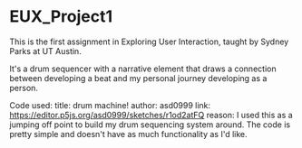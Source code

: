 # EUX_Project1
 
 This is the first assignment in Exploring User Interaction, taught by Sydney Parks at UT Austin. 

It's a drum sequencer with a narrative element that draws a connection between developing a beat and my personal journey developing as a person.

Code used:
title: drum machine!
author: asd0999
link: https://editor.p5js.org/asd0999/sketches/r1od2atFQ
reason: I used this as a jumping off point to build my drum sequencing system around. The code is pretty simple and doesn't have as much functionality as I'd like.
